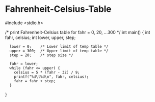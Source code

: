 # Fahrenheit-Celsius-Table

#include <stdio.h>

/* print Fahrenheit-Celsius table
  for fahr = 0, 20, ...300 */
  int main()
  {
      int fahr, celsius;
      int lower, upper, step;

      lower = 0;    /* Lower limit of temp table */
      upper = 300;  /* Upper limit of temp table */
      step = 20;    /* step size */

      fahr = lower;
      while (fahr <= upper) {
        celsius = 5 * (fahr - 32) / 9;
        printf("%d\t%d\n", fahr, celsius);
        fahr = fahr + step;
      }
  }

